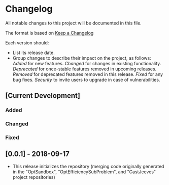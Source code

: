 # Changelog
All notable changes to this project will be documented in this file.

The format is based on [Keep a Changelog](http://keepachangelog.com/en/1.0.0/)

Each version should:
- List its release date.
- Group changes to describe their impact on the project, as follows:
*Added* for new features.
*Changed* for changes in existing functionality.
*Deprecated* for once-stable features removed in upcoming releases.
*Removed* for deprecated features removed in this release.
*Fixed* for any bug fixes.
*Security* to invite users to upgrade in case of vulnerabilities.

## [Current Development]
### Added

### Changed

### Fixed

## [0.0.1] - 2018-09-17
- This release initializes the repository
(merging code originally generated in the "OptSandbox",
     "OptEfficiencySubProblem", and "CastJeeves" project repositories)